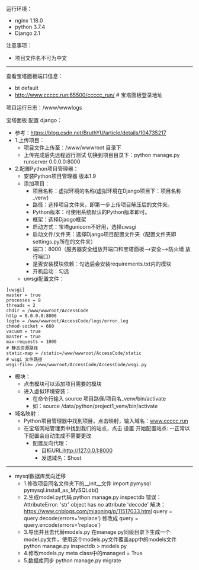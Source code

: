 运行环境：
- nginx 1.18.0
- python 3.7.4
- Django 2.1

注意事项：
- 项目文件名不可为中文
******
查看宝塔面板端口信息：
   - bt default
   - http://www.ccccc.run:65500/ccccc_run/  # 宝塔面板登录地址

项目运行日志：/www/wwwlogs


宝塔面板 配置 django：
   - 参考：https://blog.csdn.net/BruthYU/article/details/104735217
   - 1.上传项目：
     - 项目文件上传至：/www/wwwroot 目录下
     - 上传完成后先远程运行测试 切换到项目目录下：python manage.py runserver 0.0.0.0:8000
   - 2.配置Python项目管理器：
       - 安装Python项目管理器 版本1.9
       - 添加项目：            
            - 项目名称：虚拟环境的名称(虚拟环境在Django项目下：项目名称_venv)
            - 路径：选择项目文件夹，即第一步上传项目解压后的文件夹。
            - Python版本：可使用系统默认的Python版本即可。
            - 框架：选择Djaogo框架
            - 启动方式：宝塔gunicorn不好用，选择uwsgi
            - 启动文件/文件夹：选择Django项目配置文件夹（配置文件夹即settings.py所在的文件夹）
            - 端口：8000（服务器安全组放开端口和宝塔面板-->安全-->防火墙 放行端口）
            - 是否安装模块依赖：勾选后会安装requirements.txt内的模块
            - 开机启动：勾选
       - uwsgi配置文件：
              
       
    [uwsgi]
    master = true
    processes = 8
    threads = 2
    chdir = /www/wwwroot/AccessCode
    http = 0.0.0.0:8000
    logto = /www/wwwroot/AccessCode/logs/error.log
    chmod-socket = 660
    vacuum = true
    master = true
    max-requests = 1000
    # 静态资源路径
    static-map = /static=/www/wwwroot/AccessCode/static
    # wsgi 文件路径
    wsgi-file= /www/wwwroot/AccessCode/AccessCode/wsgi.py
 - 模块：
    - 点击模块可以添加项目需要的模块
    - 进入虚拟环境安装：
        - 在命令行输入 source 项目路径/项目名_venv/bin/activate
        - 如：source /data/python/project1_venv/bin/activate
 - 域名映射：
    - Python项目管理器中找到项目，点击映射，输入域名：www.ccccc.run
    - 在宝塔网站管理页中找到我们的站点，点击 设置 开始配置站点:
        --正常以下配置会自动生成不需要更改
        - 配置反向代理：
            - 目标URL:http://127.0.0.1:8000
            - 发送域名：$host
*******
- mysql数据库反向迁移
    - 1.修改项目同名文件夹下的__init__文件
        import pymysql
        pymysql.install_as_MySQLdb()
    - 2.生成model.py代码
        python manage.py inspectdb
        错误：AttributeError: 'str' object has no attribute 'decode'
        解决：https://www.cnblogs.com/miaoning/p/11517033.html
        query = query.decode(errors='replace') 修改成 query = query.encode(errors='replace')
    - 3.导出并且去代替models.py 在manage.py同级目录下生成一个model.py文件，使用这个models.py文件覆盖app中的models文件
        python manage.py inspectdb > models.py
    - 4.修改models.py meta class中的managed = True
    - 5.数据库同步 python manage.py migrate